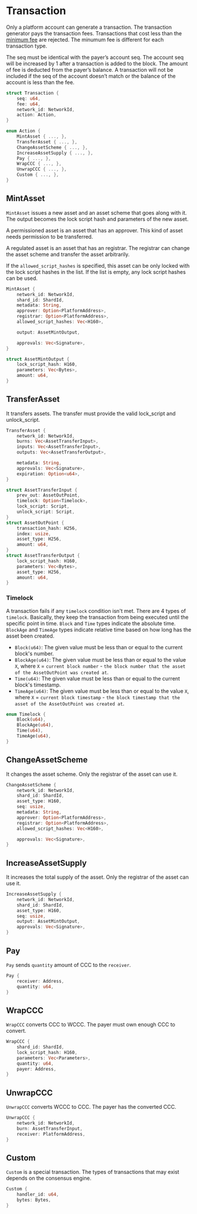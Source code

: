 # Transaction

Only a platform account can generate a transaction.
The transaction generator pays the transaction fees.
Transactions that cost less than the [minimum fee](Minimum-Fee.md) are rejected.
The minumum fee is different for each transaction type.

The seq must be identical with the payer’s account seq.
The account seq will be increased by 1 after a transaction is added to the block.
The amount of fee is deducted from the payer’s balance.
A transaction will not be included if the seq of the account doesn’t match or the balance of the account is less than the fee.

```rust
struct Transaction {
    seq: u64,
    fee: u64,
    network_id: NetworkId,
    action: Action,
}

enum Action {
    MintAsset { ..., },
    TransferAsset { ..., },
    ChangeAssetScheme { ..., },
    IncreaseAssetSupply { ..., },
    Pay { ..., },
    WrapCCC { ..., },
    UnwrapCCC { ..., },
    Custom { ..., },
}
```

## MintAsset

`MintAsset` issues a new asset and an asset scheme that goes along with it.
The output becomes the lock script hash and parameters of the new asset.

A permissioned asset is an asset that has an approver.
This kind of asset needs permission to be transferred.

A regulated asset is an asset that has an registrar.
The registrar can change the asset scheme and transfer the asset arbitrarily.

If the `allowed_script_hashes` is specified, this asset can be only locked with
the lock script hashes in the list. If the list is empty, any lock script hashes
can be used.

```rust
MintAsset {
    network_id: NetworkId,
    shard_id: ShardId,
    metadata: String,
    approver: Option<PlatformAddress>,
    registrar: Option<PlatformAddress>,
    allowed_script_hashes: Vec<H160>,

    output: AssetMintOutput,

    approvals: Vec<Signature>,
}

struct AssetMintOutput {
    lock_script_hash: H160,
    parameters: Vec<Bytes>,
    amount: u64,
}
```

## TransferAsset

It transfers assets.
The transfer must provide the valid lock_script and unlock_script.

```rust
TransferAsset {
    network_id: NetworkId,
    burns: Vec<AssetTransferInput>,
    inputs: Vec<AssetTransferInput>,
    outputs: Vec<AssetTransferOutput>,

    metadata: String,
    approvals: Vec<Signature>,
    expiration: Option<u64>,
}

struct AssetTransferInput {
    prev_out: AssetOutPoint,
    timelock: Option<Timelock>,
    lock_script: Script,
    unlock_script: Script,
}
struct AssetOutPoint {
    transaction_hash: H256,
    index: usize,
    asset_type: H256,
    amount: u64,
}
struct AssetTransferOutput {
    lock_script_hash: H160,
    parameters: Vec<Bytes>,
    asset_type: H256,
    amount: u64,
}
```

### Timelock

A transaction fails if any `timelock` condition isn't met.
There are 4 types of `timelock`.
Basically, they keep the transaction from being executed until the specific point in time.
`Block` and `Time` types indicate the absolute time.
`BlockAge` and `TimeAge` types indicate relative time based on how long has the asset been created.

- `Block(u64)`: The given value must be less than or equal to the current block's number.
- `BlockAge(u64)`: The given value must be less than or equal to the value `X`, where `X` = `current block number` - `the block number that the asset of the AssetOutPoint was created at`.
- `Time(u64)`: The given value must be less than or equal to the current block's timestamp.
- `TimeAge(u64)`: The given value must be less than or equal to the value `X`, where `X` = `current block timestamp` - `the block timestamp that the asset of the AssetOutPoint was created at`.

```rust
enum Timelock {
    Block(u64),
    BlockAge(u64),
    Time(u64),
    TimeAge(u64),
}
```

## ChangeAssetScheme

It changes the asset scheme.
Only the registrar of the asset can use it.

```rust
ChangeAssetScheme {
    network_id: NetworkId,
    shard_id: ShardId,
    asset_type: H160,
    seq: usize,
    metadata: String,
    approver: Option<PlatformAddress>,
    registrar: Option<PlatformAddress>,
    allowed_script_hashes: Vec<H160>,

    approvals: Vec<Signature>,
}
```

## IncreaseAssetSupply

It increases the total supply of the asset.
Only the registrar of the asset can use it.

```rust
IncreaseAssetSupply {
    network_id: NetworkId,
    shard_id: ShardId,
    asset_type: H160,
    seq: usize,
    output: AssetMintOutput,
    approvals: Vec<Signature>,
}
```

## Pay

`Pay` sends `quantity` amount of CCC to the `receiver`.

```rust
Pay {
    receiver: Address,
    quantity: u64,
}
```

## WrapCCC

`WrapCCC` converts CCC to WCCC.
The payer must own enough CCC to convert.
```rust
WrapCCC {
    shard_id: ShardId,
    lock_script_hash: H160,
    parameters: Vec<Parameters>,
    quantity: u64,
    payer: Address,
}
```

## UnwrapCCC

`UnwrapCCC` converts WCCC to CCC.
The payer has the converted CCC.

```rust
UnwrapCCC {
    network_id: NetworkId,
    burn: AssetTransferInput,
    receiver: PlatformAddress,
}
```

## Custom

`Custom` is a special transaction.
The types of transactions that may exist depends on the consensus engine.

```rust
Custom {
    handler_id: u64,
    bytes: Bytes,
}
```
